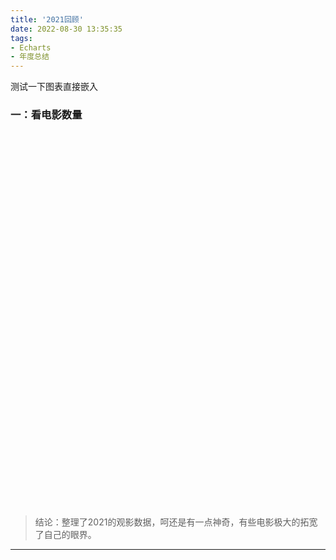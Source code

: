 ```yaml
---
title: '2021回顾'
date: 2022-08-30 13:35:35
tags: 
- Echarts 
- 年度总结
---
```


测试一下图表直接嵌入

### 一：看电影数量

<div id="test6" style="width: 100%;height: 600px;"></div>

<script type="text/javascript" src="/js/echarts.min.js"></script>

<script type="text/javascript">
const myChart6 = echarts.init(document.getElementById('test6'));
const colors = ['#FFAE57', '#FF7853', '#EA5151', '#CC3F57', '#9A2555'];
const bgColor = '#2E2733';
const itemStyle = {
  star5: {
    color: colors[0]
  },
  star4: {
    color: colors[1]
  },
  star3: {
    color: colors[2]
  },
  star2: {
    color: colors[3]
  }
};
const data = [
  {
    name: '第一季度',
    itemStyle: {
      color: colors[1]
    },
    children: [
      {
        name: '二月',
        children: [
          {
            name: '5☆',
            children: [
              {
                name: '盗梦空间'
              }
            ]
          }  
         
        ]
      },
 {
        name: '三月',
        children: [
          {
            name: '5☆',
            children: [
              {
                name: '投名状'
              }, {
                name: '绿皮书'
              }, {
                name: '一代宗师'
              },{
                name: '鬼妈妈'
              },{
                name: '饮食男女'
              },{
                name: '利刃出鞘'
              },{
                name: 'EVA 1.1.1'
              },{
                name: 'EVA 2.2.2'
              },{
                name: 'EVA 3.3.3'
              },{
                name: '公主日记'
              },{
                name: '走出非洲'
              },{
                name: '真心为你 旧剧场'
              },{
                name: '傲慢与偏见 2005'
              },{
                name: '呼啸山庄'
              },{
                name: '阿凡达'
              },{
                name: '国王的演讲'
              },{
                name: '肖申克的救赎'
              },

            ]
          },
         
        ]
      },

    ]
  },
  {
    name: '第二季度',
    itemStyle: {
      color: colors[2]
    },
    children: [
      {
        name: '四月',
        children: [
          {
            name: '5☆',
            children: [
              {
                name: '教父1'
              },
              {
                name: '教父2'
              },
              {
                name: '教父3'
              },
              {
                name: '哈尔的移动城堡'
              },
              {
                name: '海上钢琴师'
              },
              {
                name: '麦克白'
              },
              {
                name: '岁月的童话'
              },
              {
                name: '听见涛声'
              },
              {
                name: '麦克白'
              },
              {
                name: '傲慢与偏见 1995'
              },
              {
                name: '小王子'
              },
              {
                name: '黑暗面'
              },
            ]
          }  
        ]
      },{
        name: '五月',
        children: [
          {
            name: '5☆',
            children: [
              {
                name: '斯巴达300勇士'
              },
              {
                name: '拯救大兵瑞恩'
              } 
            ]
          } ,{
            name: '4☆',
            children: [
              {
                name: '千禧之旅'
              } ,
              {
                name: '歌剧魅影 阿拉伯大剧院'
              } 
            ]
          }   
        ]
      },{
        name: '六月',
        children: [
          {
            name: '5☆',
            children: [
              {
                name: '珍珠港'
              },
              {
                name: '黑鹰坠落'
              },{
                name: '起风了'
              },
              {
                name: '埃及艳后'
              },  {
                name: '冒牌上尉'
              },
              {
                name: '黑客帝国'
              },{
                name: '黑客帝国2:重装上阵'
              },
              {
                name: '黑客帝国3:矩阵革命'
              }, 
              {
                name: '水形物语'
              },  {
                name: '月光男孩'
              }
            ]
          } ,{
            name: '4☆',
            children: [
              {
                name: '宇宙时空之旅'
              } 
            ]
          }  
        ]
      }
    ]
  },{
    name: '第三季度',
    itemStyle: {
      color: colors[2]
    },
    children: [
      {
        name: '七月',
        children: [
          {
            name: '5☆',
            children: [
              {
                name: '攻壳机动队'
              },
              {
                name: '霍比特人1:意外之旅'
              },
              {
                name: '霍比特人2'
              },
              {
                name: '霍比特人3:五军之战'
              },
              {
                name: '魔戒1：护戒使者'
              },
              {
                name: '魔戒2：双塔奇兵'
              },
              {
                name: '魔戒3: 国王归来'
              },
              {
                name: '特洛伊'
              }
            ]
          } ,{
            name: '4☆',
            children: [
              {
                name: '李尔王 伊恩戏剧'
              }
            ]
          }  
        ]
      },{
        name: '八月',
        children: [
          {
            name: '5☆',
            children: [
              {
                name: '伽利略传'
              },
              {
                name: '返老还童'
              },
              {
                name: '蝙蝠侠3:黑暗骑士的崛起'
              },
              {
                name: '蝙蝠侠1:侠影之谜'
              }, 
              {
                name: '蝙蝠侠2:黑暗骑士'
              },
              {
                name: '末代皇帝'
              },
              {
                name: '血钻'
              },
              {
                name: '飞行员'
              }, 
              {
                name: '地狱天使'
              }
            ]
          }  
        ]
      },{
        name: '九月',
        children: [
          {
            name: '5☆',
            children: [
              {
                name: '保镖'
              },
              {
                name: 'EVA4.44 终'
              },{
                name: '钱学森'
              },
              {
                name: '焦裕禄 1990'
              },  {
                name: '小妇人'
              },
              {
                name: '达芬奇密码'
              } 
            ]
          } ,{
            name: '3☆',
            children: [
              {
                name: '觉醒年代'
              } 
            ]
          } ,{
            name: '2☆',
            children: [
              {
                name: 'EVA访谈'
              } , {
                name: '艾萨克·牛顿：最后的魔术师'
              } ,
            ]
          }  
        ]
      }
    ]
  },{
    name: '第四季度',
    itemStyle: {
      color: colors[2]
    },
    children: [
      {
        name: '十月',
        children: [
          {
            name: '5☆',
            children: [
              {
                name: '我和我的家乡'
              },
              {
                name: '红河谷'
              },
              {
                name: '逃离德黑兰'
              },
              {
                name: '困在时间里的父亲'
              },
              {
                name: '爱乐之城'
              },
              {
                name: '罗密欧与朱丽叶 2001'
              },
              {
                name: '莎翁情史'
              },
              {
                name: '敦刻尔克'
              },
              {
                name: 'Hello！树先生'
              },
              {
                name: '至暗时刻'
              },
              {
                name: '哈姆雷特 1948'
              } 
            ]
          }  
        ]
      },{
        name: '十一月',
        children: [
          {
            name: '5☆',
            children: [
              {
                name: '飞越过疯人院'
              },
              {
                name: '雨人'
              } ,
              {
                name: '低俗小说'
              },
              {
                name: '勇敢的心'
              } ,
              {
                name: '英国病人'
              },
              {
                name: '天书奇谭'
              } ,
              {
                name: '悲惨世界 2013'
              },
              {
                name: '父辈的旗帜'
              } ,
              {
                name: '硫磺岛的来信'
              }  
            ]
          } ,{
            name: '3☆',
            children: [
              {
                name: '天道'
              }  
            ]
          }   
        ]
      },{
        name: '十二月',
        children: [
          {
            name: '5☆',
            children: [
              {
                name: '风语者'
              },
              {
                name: '第十二夜'
              },{
                name: '战争与和平 苏联版'
              },
              {
                name: '安娜卡列尼娜 1997'
              },  {
                name: '安娜 卡列尼娜 2013'
              },
              {
                name: '安娜 卡列尼娜 2012'
              },{
                name: '紫罗兰永恒花园剧场版'
              } 
            ]
          } ,{
            name: '4☆',
            children: [
              {
                name: '斯大林格勒保卫战'
              } 
            ]
          }  
        ]
      }
    ]
  }
];

for (let j = 0; j < data.length; ++j) {
  let level1 = data[j].children;
  for (let i = 0; i < level1.length; ++i) {
    let block = level1[i].children;
    let bookScore = [];
    let bookScoreId;
    for (let star = 0; star < block.length; ++star) {
      let style = (function (name) {
        switch (name) {
          case '5☆':
            bookScoreId = 0;
            return itemStyle.star5;
          case '4☆':
            bookScoreId = 1;
            return itemStyle.star4;
          case '3☆':
            bookScoreId = 2;
            return itemStyle.star3;
          case '2☆':
            bookScoreId = 3;
            return itemStyle.star2;
        }
      })(block[star].name);
      block[star].label = {
        color: style.color,
        downplay: {
          opacity: 0.5
        }
      };
      if (block[star].children) {
        style = {
          opacity: 1,
          color: style.color
        };
        block[star].children.forEach(function (book) {
          book.value = 1;
          book.itemStyle = style;
          book.label = {
            color: style.color
          };
          let value = 1;
          if (bookScoreId === 0 || bookScoreId === 3) {
            value = 5;
          }
          if (bookScore[bookScoreId]) {
            bookScore[bookScoreId].value += value;
          } else {
            bookScore[bookScoreId] = {
              color: colors[bookScoreId],
              value: value
            };
          }
        });
      }
    }
    level1[i].itemStyle = {
      color: data[j].itemStyle.color
    };
  }
}
const option = {
  backgroundColor: bgColor,
  color: colors,
  series: [
    {
      type: 'sunburst',
      center: ['50%', '48%'],
      data: data,
      sort: function (a, b) {
        if (a.depth === 1) {
          return b.getValue() - a.getValue();
        } else {
          return a.dataIndex - b.dataIndex;
        }
      },
      label: {
        rotate: 'radial',
        color: bgColor
      },
      itemStyle: {
        borderColor: bgColor,
        borderWidth: 2
      },
      levels: [
        {},
        {
          r0: 0,
          r: 40,
          label: {
            rotate: 0
          }
        },
        {
          r0: 40,
          r: 105
        },
        {
          r0: 115,
          r: 140,
          itemStyle: {
            shadowBlur: 2,
            shadowColor: colors[2],
            color: 'transparent'
          },
          label: {
            rotate: 'tangential',
            fontSize: 10,
            color: colors[0]
          }
        },
        {
          r0: 140,
          r: 145,
          itemStyle: {
            shadowBlur: 80,
            shadowColor: colors[0]
          },
          label: {
            position: 'outside',
            textShadowBlur: 5,
            textShadowColor: '#333'
          },
          downplay: {
            label: {
              opacity: 0.5
            }
          }
        }
      ]
    }
  ]
};
myChart6.setOption(option);
window.onresize=function(){
      myChart6.resize();
 }
</script>




 
> 结论：整理了2021的观影数据，呵还是有一点神奇，有些电影极大的拓宽了自己的眼界。

*** 